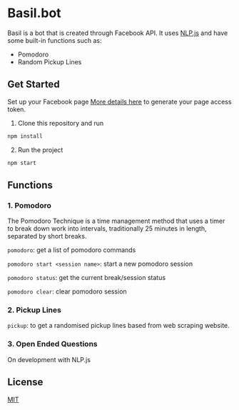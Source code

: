 # Basil.bot

Basil is a bot that is created through Facebook API. It uses [NLP.js](https://github.com/axa-group/nlp.js?utm_source=recordnotfound.com) and have some built-in functions such as:
- Pomodoro
- Random Pickup Lines

## Get Started

Set up your Facebook page [More details here](https://developers.facebook.com/docs/messenger-platform/getting-started/quick-start/) to generate your page access token.

1. Clone this repository and run
```bash
npm install
```
2. Run the project
```bash
npm start
```
## Functions
### 1. Pomodoro
The Pomodoro Technique is a time management method that uses a timer to break down work into intervals, traditionally 25 minutes in length, separated by short breaks.

`pomodoro`: get a list of pomodoro commands

`pomodoro start <session name>`: start a new pomodoro session

`pomodoro status`: get the current break/session status

`pomodoro clear`: clear pomodoro session


### 2. Pickup Lines
`pickup`: to get a randomised pickup lines based from web scraping website.

### 3. Open Ended Questions
On development with NLP.js


## License
[MIT](https://choosealicense.com/licenses/mit/)
